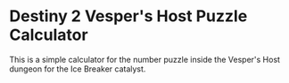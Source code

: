 # Destiny 2 Vesper's Host Puzzle Calculator

This is a simple calculator for the number puzzle inside the Vesper's Host dungeon for the Ice Breaker catalyst.
